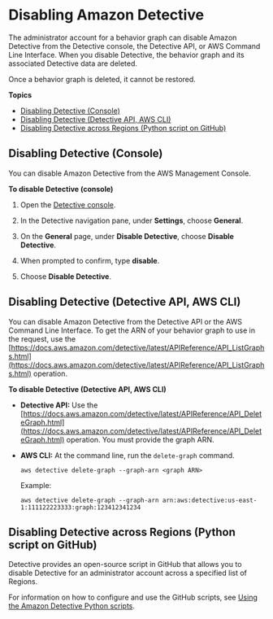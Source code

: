 # Disabling Amazon Detective<a name="detective-disabling"></a>

The administrator account for a behavior graph can disable Amazon Detective from the Detective console, the Detective API, or AWS Command Line Interface\. When you disable Detective, the behavior graph and its associated Detective data are deleted\.

Once a behavior graph is deleted, it cannot be restored\.

**Topics**
+ [Disabling Detective \(Console\)](#disable-from-console)
+ [Disabling Detective \(Detective API, AWS CLI\)](#disable-from-api)
+ [Disabling Detective across Regions \(Python script on GitHub\)](#disable-from-github-script)

## Disabling Detective \(Console\)<a name="disable-from-console"></a>

You can disable Amazon Detective from the AWS Management Console\.

**To disable Detective \(console\)**

1. Open the [Detective console](https://console.aws.amazon.com/detective/)\.

1. In the Detective navigation pane, under **Settings**, choose **General**\.

1. On the **General** page, under **Disable Detective**, choose **Disable Detective**\.

1. When prompted to confirm, type **disable**\.

1. Choose **Disable Detective**\.

## Disabling Detective \(Detective API, AWS CLI\)<a name="disable-from-api"></a>

You can disable Amazon Detective from the Detective API or the AWS Command Line Interface\. To get the ARN of your behavior graph to use in the request, use the [https://docs.aws.amazon.com/detective/latest/APIReference/API_ListGraphs.html](https://docs.aws.amazon.com/detective/latest/APIReference/API_ListGraphs.html) operation\.

**To disable Detective \(Detective API, AWS CLI\)**
+ **Detective API:** Use the [https://docs.aws.amazon.com/detective/latest/APIReference/API_DeleteGraph.html](https://docs.aws.amazon.com/detective/latest/APIReference/API_DeleteGraph.html) operation\. You must provide the graph ARN\.
+ **AWS CLI:** At the command line, run the `delete-graph` command\.

  ```
  aws detective delete-graph --graph-arn <graph ARN>
  ```

  Example:

  ```
  aws detective delete-graph --graph-arn arn:aws:detective:us-east-1:111122223333:graph:123412341234
  ```

## Disabling Detective across Regions \(Python script on GitHub\)<a name="disable-from-github-script"></a>

Detective provides an open\-source script in GitHub that allows you to disable Detective for an administrator account across a specified list of Regions\.

For information on how to configure and use the GitHub scripts, see [Using the Amazon Detective Python scripts](detective-github-scripts.md)\.